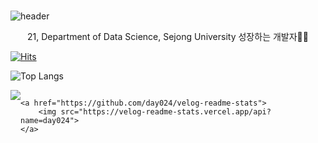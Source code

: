 ###

![header](https://capsule-render.vercel.app/api?type=waving&color=gradient&&height=300&section=header&text=Welcome%20to%20%20day024%20's%20GitHub🍀&fontSize=40&animation=twinkling)

 
<p align="center">
 21, Department of Data Science, Sejong University
 성장하는 개발자👩‍💻 
 
 [![Hits](https://hits.seeyoufarm.com/api/count/incr/badge.svg?url=https%3A%2F%2Fgithub.com%2Fday024%2Fhit-counter&count_bg=%23D8ACF0&title_bg=%23555555&icon=&icon_color=%23E7E7E7&title=hits&edge_flat=false)](https://hits.seeyoufarm.com)
 
 ![Top Langs](https://github-readme-stats.vercel.app/api/top-langs/?username=day024&layout=compact)
 
</p>
 
<div style="display:flex; flex-direction:row;">
    <a href="https://velog.io/@day024">
        <img src="https://img.shields.io/badge/Velog-20c997?style=for-the-badge&logo=Vimeo&logoColor=white"> 
    </a>
    
    <a href="https://github.com/day024/velog-readme-stats">
        <img src="https://velog-readme-stats.vercel.app/api?name=day024">
    </a>
</div><br>


